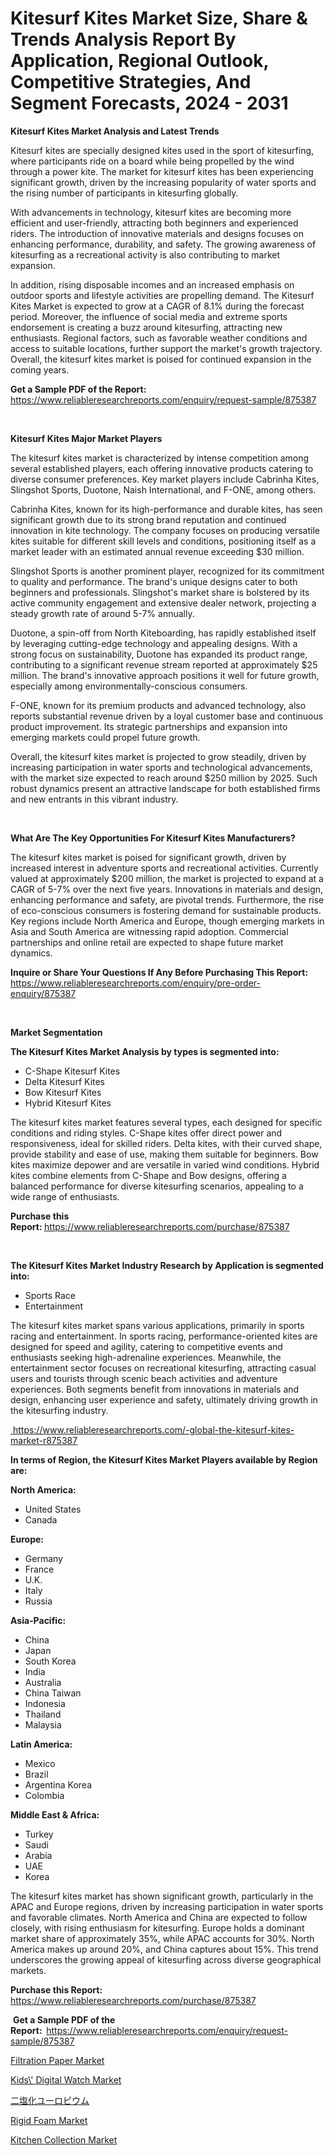 <p><h1>Kitesurf Kites Market Size, Share & Trends Analysis Report By Application, Regional Outlook, Competitive Strategies, And Segment Forecasts, 2024 - 2031</h1></p><p><strong>Kitesurf Kites Market Analysis and Latest Trends</strong></p>
<p><p>Kitesurf kites are specially designed kites used in the sport of kitesurfing, where participants ride on a board while being propelled by the wind through a power kite. The market for kitesurf kites has been experiencing significant growth, driven by the increasing popularity of water sports and the rising number of participants in kitesurfing globally. </p><p>With advancements in technology, kitesurf kites are becoming more efficient and user-friendly, attracting both beginners and experienced riders. The introduction of innovative materials and designs focuses on enhancing performance, durability, and safety. The growing awareness of kitesurfing as a recreational activity is also contributing to market expansion.</p><p>In addition, rising disposable incomes and an increased emphasis on outdoor sports and lifestyle activities are propelling demand. The Kitesurf Kites Market is expected to grow at a CAGR of 8.1% during the forecast period. Moreover, the influence of social media and extreme sports endorsement is creating a buzz around kitesurfing, attracting new enthusiasts. Regional factors, such as favorable weather conditions and access to suitable locations, further support the market's growth trajectory. Overall, the kitesurf kites market is poised for continued expansion in the coming years.</p></p>
<p><strong>Get a Sample PDF of the Report:&nbsp;</strong> <a href="https://www.reliableresearchreports.com/enquiry/request-sample/875387">https://www.reliableresearchreports.com/enquiry/request-sample/875387</a></p>
<p>&nbsp;</p>
<p><strong>Kitesurf Kites Major Market Players</strong></p>
<p><p>The kitesurf kites market is characterized by intense competition among several established players, each offering innovative products catering to diverse consumer preferences. Key market players include Cabrinha Kites, Slingshot Sports, Duotone, Naish International, and F-ONE, among others.</p><p>Cabrinha Kites, known for its high-performance and durable kites, has seen significant growth due to its strong brand reputation and continued innovation in kite technology. The company focuses on producing versatile kites suitable for different skill levels and conditions, positioning itself as a market leader with an estimated annual revenue exceeding $30 million.</p><p>Slingshot Sports is another prominent player, recognized for its commitment to quality and performance. The brand's unique designs cater to both beginners and professionals. Slingshot's market share is bolstered by its active community engagement and extensive dealer network, projecting a steady growth rate of around 5-7% annually.</p><p>Duotone, a spin-off from North Kiteboarding, has rapidly established itself by leveraging cutting-edge technology and appealing designs. With a strong focus on sustainability, Duotone has expanded its product range, contributing to a significant revenue stream reported at approximately $25 million. The brand's innovative approach positions it well for future growth, especially among environmentally-conscious consumers.</p><p>F-ONE, known for its premium products and advanced technology, also reports substantial revenue driven by a loyal customer base and continuous product improvement. Its strategic partnerships and expansion into emerging markets could propel future growth.</p><p>Overall, the kitesurf kites market is projected to grow steadily, driven by increasing participation in water sports and technological advancements, with the market size expected to reach around $250 million by 2025. Such robust dynamics present an attractive landscape for both established firms and new entrants in this vibrant industry.</p></p>
<p>&nbsp;</p>
<p><strong>What Are The Key Opportunities For Kitesurf Kites Manufacturers?</strong></p>
<p><p>The kitesurf kites market is poised for significant growth, driven by increased interest in adventure sports and recreational activities. Currently valued at approximately $200 million, the market is projected to expand at a CAGR of 5-7% over the next five years. Innovations in materials and design, enhancing performance and safety, are pivotal trends. Furthermore, the rise of eco-conscious consumers is fostering demand for sustainable products. Key regions include North America and Europe, though emerging markets in Asia and South America are witnessing rapid adoption. Commercial partnerships and online retail are expected to shape future market dynamics.</p></p>
<p><strong>Inquire or Share Your Questions If Any Before Purchasing This Report:</strong> <a href="https://www.reliableresearchreports.com/enquiry/pre-order-enquiry/875387">https://www.reliableresearchreports.com/enquiry/pre-order-enquiry/875387</a></p>
<p>&nbsp;</p>
<p><strong>Market Segmentation</strong></p>
<p><strong>The Kitesurf Kites Market Analysis by types is segmented into:</strong></p>
<p><ul><li>C-Shape Kitesurf Kites</li><li>Delta Kitesurf Kites</li><li>Bow Kitesurf Kites</li><li>Hybrid Kitesurf Kites</li></ul></p>
<p><p>The kitesurf kites market features several types, each designed for specific conditions and riding styles. C-Shape kites offer direct power and responsiveness, ideal for skilled riders. Delta kites, with their curved shape, provide stability and ease of use, making them suitable for beginners. Bow kites maximize depower and are versatile in varied wind conditions. Hybrid kites combine elements from C-Shape and Bow designs, offering a balanced performance for diverse kitesurfing scenarios, appealing to a wide range of enthusiasts.</p></p>
<p><strong>Purchase this Report:&nbsp;</strong><a href="https://www.reliableresearchreports.com/purchase/875387">https://www.reliableresearchreports.com/purchase/875387</a></p>
<p>&nbsp;</p>
<p><strong>The Kitesurf Kites Market Industry Research by Application is segmented into:</strong></p>
<p><ul><li>Sports Race</li><li>Entertainment</li></ul></p>
<p><p>The kitesurf kites market spans various applications, primarily in sports racing and entertainment. In sports racing, performance-oriented kites are designed for speed and agility, catering to competitive events and enthusiasts seeking high-adrenaline experiences. Meanwhile, the entertainment sector focuses on recreational kitesurfing, attracting casual users and tourists through scenic beach activities and adventure experiences. Both segments benefit from innovations in materials and design, enhancing user experience and safety, ultimately driving growth in the kitesurfing industry.</p></p>
<p><a href="https://www.reliableresearchreports.com/-global-the-kitesurf-kites-market-r875387">&nbsp;https://www.reliableresearchreports.com/-global-the-kitesurf-kites-market-r875387</a></p>
<p><strong>In terms of Region, the Kitesurf Kites Market Players available by Region are:</strong></p>
<p>
    <p> <strong> North America: </strong>
        <ul>
            <li>United States</li>
            <li>Canada</li>
        </ul>
        </p> 
    <p> <strong> Europe: </strong>
        <ul>
            <li>Germany</li>
            <li>France</li>
            <li>U.K.</li>
            <li>Italy</li>
            <li>Russia</li>
        </ul>
        </p> 
    <p> <strong> Asia-Pacific: </strong>
        <ul>
            <li>China</li>
            <li>Japan</li>
            <li>South Korea</li>
            <li>India</li>
            <li>Australia</li>
            <li>China Taiwan</li>
            <li>Indonesia</li>
            <li>Thailand</li>
            <li>Malaysia</li>
        </ul>
        </p> 
    <p> <strong> Latin America: </strong>
        <ul>
            <li>Mexico</li>
            <li>Brazil</li>
            <li>Argentina Korea</li>
            <li>Colombia</li>
        </ul>
        </p> 
    <p> <strong> Middle East & Africa: </strong>
        <ul>
            <li>Turkey</li>
            <li>Saudi</li>
            <li>Arabia</li>
            <li>UAE</li>
            <li>Korea</li>
        </ul>
    </p>
    </p>
<p><p>The kitesurf kites market has shown significant growth, particularly in the APAC and Europe regions, driven by increasing participation in water sports and favorable climates. North America and China are expected to follow closely, with rising enthusiasm for kitesurfing. Europe holds a dominant market share of approximately 35%, while APAC accounts for 30%. North America makes up around 20%, and China captures about 15%. This trend underscores the growing appeal of kitesurfing across diverse geographical markets.</p></p>
<p><strong>Purchase this Report: </strong><a href="https://www.reliableresearchreports.com/purchase/875387">https://www.reliableresearchreports.com/purchase/875387</a></p>
<p>&nbsp;<strong>Get a Sample PDF of the Report:&nbsp;&nbsp;</strong><a href="https://www.reliableresearchreports.com/enquiry/request-sample/875387">https://www.reliableresearchreports.com/enquiry/request-sample/875387</a></p>
<p><strong></strong></p>
<p><p><a href="https://medium.com/@amyjacobi/the-filtration-paper-market-report-analyzes-important-operational-and-performance-data-so-one-may-0c6e7beeb86f">Filtration Paper Market</a></p><p><a href="https://github.com/FahadAhmed712/Market-Research-Report-List-1/blob/main/kids-digital-watch-market.md">Kids\' Digital Watch Market</a></p><p><a href="https://medium.com/@alexxis.gm/europium-dichloride-market-%E3%81%AF-%E3%82%B3%E3%82%B9%E3%83%88%E7%AE%A1%E7%90%86%E3%81%A8%E5%8A%B9%E7%8E%87%E5%90%91%E4%B8%8A%E3%82%92%E5%84%AA%E5%85%88%E3%81%97%E3%81%BE%E3%81%99-%E3%81%95%E3%82%89%E3%81%AB-%E5%A0%B1%E5%91%8A%E6%9B%B8%E3%81%AF%E5%B8%82%E5%A0%B4%E3%81%AE%E9%9C%80%E8%A6%81%E9%9D%A2%E3%81%A8%E4%BE%9B%E7%B5%A6%E9%9D%A2%E3%81%AE%E4%B8%A1%E6%96%B9%E3%82%92%E3%82%AB%E3%83%90%E3%83%BC%E3%81%97%E3%81%A6%E3%81%84%E3%81%BE%E3%81%99-europium-dichloride-a4e20e9acd27">二塩化ユーロピウム</a></p><p><a href="https://medium.com/@amyjacobi/the-global-market-overview-of-the-rigid-foam-market-provides-a-unique-perspective-on-the-key-a33705b75ef7">Rigid Foam Market</a></p><p><a href="https://github.com/JosephineMcguire65/Market-Research-Report-List-1/blob/main/kitchen-collection-market.md">Kitchen Collection Market</a></p></p>